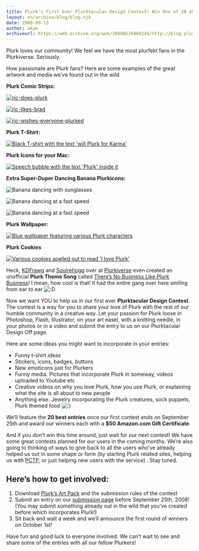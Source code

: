 ```yaml
---
title: Plurk’s First Ever Plurktacular Design Contest! Win One of 20 $50 Amazon.com Gift Certificates!
layout: en/archive/blog/blog.njk
date: 2008-09-13
author: akan
archiveurl: https://web.archive.org/web/20090526004244/http://blog.plurk.com/2008/09/13/plurks-first-ever-plurktacular-design-contest-win-one-of-20-50-amazoncom-gift-certificates/
---
```

Plurk <span class="loves">loves</span> our community! We <span class="feels">feel</span> we have  the most plurfekt fans in the Plurkiverse. Seriously.

How passionate are Plurk fans? Here are some examples of the great artwork and media we’ve found out in the wild.

**Plurk Comic Strips:**

[![ric-does-plurk](/media/archive/blog/2008/9/design-contest/ric-does-plurk.gif)](https://15xcomic.blogspot.com/2008/06/06052008-strip.html)

[![ric-likes-brad](/media/archive/blog/2008/9/design-contest/ric-likes-brad.gif)](https://15xcomic.blogspot.com/2008/06/06062008-strip.html)

[![ric-wishes-everyone-plurked](/media/archive/blog/2008/9/design-contest/ric-wishes-everyone-plurked.gif)](https://15xcomic.blogspot.com/2008/06/06142008-strip.html)

**Plurk T-Shirt:**

[![Black T-shirt with the text 'will Plurk for Karma'](/media/archive/blog/2008/9/design-contest/will-plurk-for-karma.jpg)](https://www.thisnext.com/item/ADE4DF6D/Will-Plurk-For-Karma-t-shirt)

**Plurk Icons for your Mac:**

[![Speech bubble with the text 'Plurk' inside it](/media/archive/blog/2008/9/design-contest/plurk-mac-icon.jpg)](https://web.archive.org/web/20090304030054/http://www.zeusboxstudio.com/blog/plurk-icon)

**Extra Super-Duper Dancing Banana Plurkicons:**

![Banana dancing with sunglasses](/media/archive/blog/2008/9/design-contest/psy.gif)

![Banana dancing at a fast speed](/media/archive/blog/2008/9/design-contest/creu5.gif)

![Banana dancing at a fast speed](/media/archive/blog/2008/9/design-contest/creu1.gif)

**Plurk Wallpaper:**

[![Blue wallpaper featuring various Plurk characters](/media/archive/blog/2008/9/design-contest/plurk-wallpaper-unofficial.jpg)](https://web.archive.org/web/20090402070734/http://pixojo.com/node/63)

**Plurk Cookies**

[![Various cookies spelled out to read 'I love Plurk'](/media/archive/blog/2008/9/design-contest/i-love-plurk-cookies.jpg)](https://web.archive.org/web/20090402070734/http://www.flickr.com/photos/shoichi/2607838986/)

Heck, [KDFrawg](http://www.plurk.com/kdfrawg) and [Squirehogg](http://www.plurk.com/squirehogg) over at [Plurkiverse](http://www.plurkiverse.com/) even created an unofficial **Plurk Theme Song** called [There’s No Business Like Plurk Business](https://web.archive.org/web/20090402070734/http://www.plurkiverse.com/2008/08/17/theres-no-business-like-plurk-business/)! I mean, how cool is that! It had the entire gang over here smiling from ear to ear ![:D](/media/archive/blog/emoji/icon_biggrin.gif)

Now we <span class="wants">want</span> YOU to help us in our first ever **Plurktacular Design Contest**. The contest is a way for you to share your love of Plurk with the rest of our humble community in a creative way. Let your passion for Plurk loose in Photoshop, Flash, Illustrator, on your art easel, with a knitting needle, in your photos or in a video and submit the entry to us on our Plurktacular Design Off page.

Here are some ideas you might want to incorporate in your entries:

- Funny t-shirt ideas
- Stickers, icons, badges, buttons
- New emoticons just for Plurkers
- Funny media. Pictures that incorporate Plurk in someway, videos uploaded to Youtube etc
- Creative videos on why you love Plurk, how you use Plurk, or explaining what the site is all about to new people
- Anything else. Jewelry incorporating the Plurk creatures, sock puppets, Plurk themed food ![:)](/media/archive/blog/emoji/icon_smile.gif)

We’ll feature the **20 best entries** once our first contest ends on September 25th and award our winners each with a **$50 Amazon.com Gift Certificate**.

And if you don’t win this time around, just wait for our next contest! We have some great contests planned for our users in the coming months. We’re also going to thinking of ways to give back to all the users who’ve already helped us out in some shape or form (by starting Plurk related sites, helping us with [PCTP](http://pctp.plurk.com/), or just helping new users with the service) . Stay tuned.

## **Here’s how to get involved:**

1. Download [Plurk’s Art Pack](http://plurk.com/s/art_pack.zip) and the submission rules of the contest
2. Submit an entry on our [submission page](http://www.plurk.com/DesignOff/add) before September 25th, 2008! (You may submit something already out in the wild that you’ve created before which incorporates Plurk!)
3. Sit back and wait a week and we’ll announce the first round of winners on October 1st!

Have fun and good luck to everyone involved. We can’t wait to see and share some of the entries with all our fellow Plurkers!